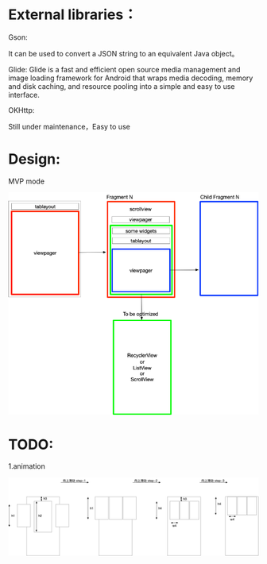 External libraries：
=====

Gson: 

It can be used to convert a JSON string to an equivalent Java object。

Glide: Glide is a fast and efficient open source media management and
image loading framework for Android that wraps media decoding, memory
and disk caching, and resource pooling into a simple and easy to use
interface.

OKHttp: 

Still under maintenance，Easy to use

Design:
===== 
MVP mode


![](movies.png)


TODO:
===== 
1.animation

![](movies-banner-anim.png)
